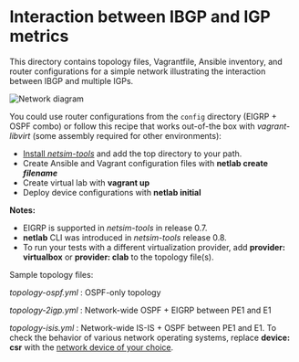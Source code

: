 # Interaction between IBGP and IGP metrics

This directory contains topology files, Vagrantfile, Ansible inventory, and router configurations for a simple network illustrating the interaction between IBGP and multiple IGPs.

![Network diagram](https://blog.ipspace.net/2021/01/BGP-IGP-metric.png)

You could use router configurations from the `config` directory (EIGRP + OSPF combo) or follow this recipe that works out-of-the box with *vagrant-libvirt* (some assembly required for other environments):

* [Install *netsim-tools*](https://netsim-tools.readthedocs.io/en/latest/install.html) and add the top directory to your path.
* Create Ansible and Vagrant configuration files with **netlab create _filename_**
* Create virtual lab with **vagrant up**
* Deploy device configurations with **netlab initial**

**Notes:**

* EIGRP is supported in *netsim-tools* in release 0.7.
* **netlab** CLI was introduced in *netsim-tools* release 0.8.
* To run your tests with a different virtualization provider, add **provider: virtualbox** or **provider: clab** to the topology file(s).

Sample topology files:

*topology-ospf.yml*
: OSPF-only topology

*topology-2igp.yml*
: Network-wide OSPF + EIGRP between PE1 and E1

*topology-isis.yml*
: Network-wide IS-IS + OSPF between PE1 and E1. To check the behavior of various network operating systems, replace **device: csr** with the [network device of your choice](https://netsim-tools.readthedocs.io/en/latest/platforms.html).
